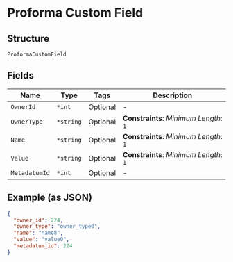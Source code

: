 
# Proforma Custom Field

## Structure

`ProformaCustomField`

## Fields

| Name | Type | Tags | Description |
|  --- | --- | --- | --- |
| `OwnerId` | `*int` | Optional | - |
| `OwnerType` | `*string` | Optional | **Constraints**: *Minimum Length*: `1` |
| `Name` | `*string` | Optional | **Constraints**: *Minimum Length*: `1` |
| `Value` | `*string` | Optional | **Constraints**: *Minimum Length*: `1` |
| `MetadatumId` | `*int` | Optional | - |

## Example (as JSON)

```json
{
  "owner_id": 224,
  "owner_type": "owner_type0",
  "name": "name8",
  "value": "value0",
  "metadatum_id": 224
}
```

